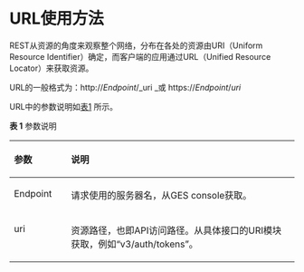 # URL使用方法<a name="ges_03_0003"></a>

REST从资源的角度来观察整个网络，分布在各处的资源由URI（Uniform Resource Identifier）确定，而客户端的应用通过URL（Unified Resource Locator）来获取资源。

URL的一般格式为：http://_Endpoint_/_uri _或 https://_Endpoint_/_uri_

URL中的参数说明如[表1](#table8929803)  所示。

**表 1**  参数说明

<a name="table8929803"></a>
<table><thead align="left"><tr id="row31201740"><th class="cellrowborder" valign="top" width="20%" id="mcps1.2.3.1.1"><p id="p44313026"><a name="p44313026"></a><a name="p44313026"></a>参数</p>
</th>
<th class="cellrowborder" valign="top" width="80%" id="mcps1.2.3.1.2"><p id="p32585360"><a name="p32585360"></a><a name="p32585360"></a>说明</p>
</th>
</tr>
</thead>
<tbody><tr id="row22168543"><td class="cellrowborder" valign="top" width="20%" headers="mcps1.2.3.1.1 "><p id="p50821591"><a name="p50821591"></a><a name="p50821591"></a>Endpoint</p>
</td>
<td class="cellrowborder" valign="top" width="80%" headers="mcps1.2.3.1.2 "><p id="p22908191"><a name="p22908191"></a><a name="p22908191"></a>请求使用的服务器名，从GES console获取。</p>
</td>
</tr>
<tr id="row43624159"><td class="cellrowborder" valign="top" width="20%" headers="mcps1.2.3.1.1 "><p id="p43896000"><a name="p43896000"></a><a name="p43896000"></a>uri</p>
</td>
<td class="cellrowborder" valign="top" width="80%" headers="mcps1.2.3.1.2 "><p id="p65915113"><a name="p65915113"></a><a name="p65915113"></a>资源路径，也即API访问路径。从具体接口的URI模块获取，例如“v3/auth/tokens”。</p>
</td>
</tr>
</tbody>
</table>

